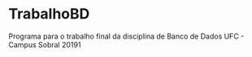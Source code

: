 # TrabalhoBD

Programa para o trabalho final da disciplina de Banco de Dados UFC - Campus Sobral 20191 
